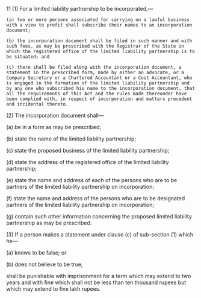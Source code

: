 11
(1) For a limited liability partnership to be incorporated,—

    (a)	two or more persons associated for carrying on a lawful business with a view to profit shall subscribe their names to an incorporation document;

    (b)	the incorporation document shall be filed in such manner and with such fees, as may be prescribed with the Registrar of the State in which the registered office of the limited liability partnership is to be situated; and

    (c)	there shall be filed along with the incorporation document, a statement in the prescribed form, made by either an advocate, or a Company Secretary or a Chartered Accountant or a Cost Accountant, who is engaged in the formation of the limited liability partnership and by any one who subscribed his name to the incorporation document, that all the requirements of this Act and the rules made thereunder have been complied with, in respect of incorporation and matters precedent and incidental thereto.

(2) The incorporation document shall—

  (a)	be in a form as may be prescribed;

  (b)	state the name of the limited liability partnership;

  (c)	state the proposed business of the limited liability partnership;

  (d)	state the address of the registered office of the limited liability partnership;

  (e)	state the name and address of each of the persons who are to be partners of the limited liability partnership on incorporation;

  (f)	state the name and address of the persons who are to be designated partners of the limited liability partnership on incorporation;

  (g)	contain such other information concerning the proposed limited liability partnership as may be prescribed.

(3) If a person makes a statement under clause (c) of sub-section (1) which he—

  (a)	knows to be false; or

  (b)	does not believe to be true,

shall be punishable with imprisonment for a term which may extend to two years and with fine which shall not be less than ten thousand rupees but which may extend to five lakh rupees.
